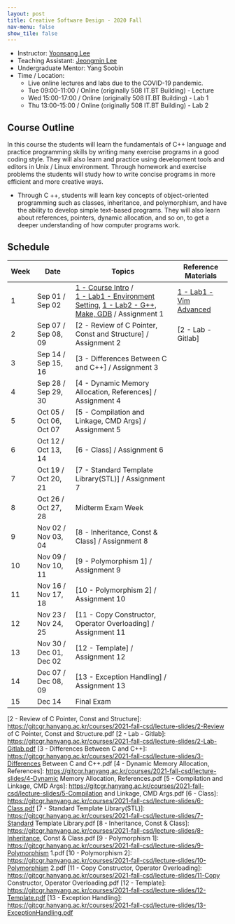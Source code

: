 ```yaml
---
layout: post
title: Creative Software Design - 2020 Fall
nav-menu: false
show_tile: false
---
```


* Instructor: [Yoonsang Lee](../people/yoonsang-lee.html)
* Teaching Assistant: [Jeongmin Lee](../people/jeongmin-lee.html)
* Undergraduate Mentor: Yang Soobin 
* Time / Location: 
  * Live online lectures and labs due to the COVID-19 pandemic.
  * Tue 09:00-11:00 / Online (originally 508 IT.BT Building) - Lecture
  * Wed 15:00-17:00 / Online (originally 508 IT.BT Building) - Lab 1
  * Thu 13:00-15:00 / Online (originally 508 IT.BT Building) - Lab 2

## Course Outline

In this course the students will learn the fundamentals of C++ language and practice programming skills by writing many exercise programs in a good coding style. They will also learn and practice using development tools and editors in Unix / Linux environment. Through homework and exercise problems the students will study how to write concise programs in more efficient and more creative ways.
* Through C ++, students will learn key concepts of object-oriented programming such as classes, inheritance, and polymorphism, and have the ability to develop simple text-based programs. They will also learn about references, pointers, dynamic allocation, and so on, to get a deeper understanding of how computer programs work.

## Schedule

|Week| Date            | Topics   | Reference Materials |
|--- | ---             | ---      | --- |
| 1  | Sep 01 / Sep 02 | [1 - Course Intro] / <br/> [1 - Lab1 - Environment Setting], [1 - Lab2 - G++, Make, GDB] / Assignment 1  | [1 - Lab1 - Vim Advanced] |
| 2  | Sep 07 / Sep 08, 09 | [2 - Review of C Pointer, Const and Structure] / Assignment 2  | [2 - Lab - Gitlab] |
| 3  | Sep 14 / Sep 15, 16 | [3 - Differences Between C and C++] / Assignment 3  | |
| 4  | Sep 28 / Sep 29, 30 | [4 - Dynamic Memory Allocation, References] / Assignment 4  | |
| 5  | Oct 05 / Oct 06, Oct 07 | [5 - Compilation and Linkage, CMD Args] / Assignment 5  | |
| 6  | Oct 12 / Oct 13, 14 | [6 - Class] / Assignment 6  |  |
| 7  | Oct 19 / Oct 20, 21 | [7 - Standard Template Library(STL)] / Assignment 7  | |
| 8  | Oct 26 / Oct 27, 28 | Midterm Exam Week | |
| 9  | Nov 02 / Nov 03, 04 | [8 - Inheritance, Const & Class] / Assignment 8 | |
| 10 | Nov 09 / Nov 10, 11 | [9 - Polymorphism 1] / Assignment 9 | |
| 11 | Nov 16 / Nov 17, 18 | [10 - Polymorphism 2] / Assignment 10  | |
| 12 | Nov 23 / Nov 24, 25 | [11 - Copy Constructor, Operator Overloading] / Assignment 11  | |
| 13 | Nov 30 / Dec 01, Dec 02 | [12 - Template] / Assignment 12  | |
| 14 | Dec 07 / Dec 08, 09 | [13 - Exception Handling] / Assignment 13  | |
| 15 | Dec 14 | Final Exam| |

[1 - Course Intro]: https://gitcgr.hanyang.ac.kr/courses/2021-fall-csd/lecture-slides/1-CourseIntro.pdf
[1 - Lab1 - Environment Setting]: https://gitcgr.hanyang.ac.kr/courses/2021-fall-csd/lecture-slides/1-Lab1-EnvSetting.pdf
[1 - Lab1 - Vim Advanced]: https://gitcgr.hanyang.ac.kr/courses/2021-fall-csd/lecture-slides/1-Lab1-reference-VimAdvanced.pdf
[1 - Lab2 - G++, Make, GDB]: https://gitcgr.hanyang.ac.kr/courses/2021-fall-csd/lecture-slides/1-Lab2-g++,make,gdb.pdf
[2 - Review of C Pointer, Const and Structure]: https://gitcgr.hanyang.ac.kr/courses/2021-fall-csd/lecture-slides/2-Review of C Pointer, Const and Structure.pdf
[2 - Lab - Gitlab]: https://gitcgr.hanyang.ac.kr/courses/2021-fall-csd/lecture-slides/2-Lab-Gitlab.pdf
[3 - Differences Between C and C++]: https://gitcgr.hanyang.ac.kr/courses/2021-fall-csd/lecture-slides/3-Differences Between C and C++.pdf
[4 - Dynamic Memory Allocation, References]: https://gitcgr.hanyang.ac.kr/courses/2021-fall-csd/lecture-slides/4-Dynamic Memory Allocation, References.pdf
[5 - Compilation and Linkage, CMD Args]: https://gitcgr.hanyang.ac.kr/courses/2021-fall-csd/lecture-slides/5-Compilation and Linkage, CMD Args.pdf
[6 - Class]: https://gitcgr.hanyang.ac.kr/courses/2021-fall-csd/lecture-slides/6-Class.pdf
[7 - Standard Template Library(STL)]: https://gitcgr.hanyang.ac.kr/courses/2021-fall-csd/lecture-slides/7-Standard Template Library.pdf
[8 - Inheritance, Const & Class]: https://gitcgr.hanyang.ac.kr/courses/2021-fall-csd/lecture-slides/8-Inheritance, Const & Class.pdf
[9 - Polymorphism 1]: https://gitcgr.hanyang.ac.kr/courses/2021-fall-csd/lecture-slides/9-Polymorphism 1.pdf
[10 - Polymorphism 2]: https://gitcgr.hanyang.ac.kr/courses/2021-fall-csd/lecture-slides/10-Polymorphism 2.pdf
[11 - Copy Constructor, Operator Overloading]: https://gitcgr.hanyang.ac.kr/courses/2021-fall-csd/lecture-slides/11-Copy Constructor, Operator Overloading.pdf
[12 - Template]: https://gitcgr.hanyang.ac.kr/courses/2021-fall-csd/lecture-slides/12-Template.pdf
[13 - Exception Handling]: https://gitcgr.hanyang.ac.kr/courses/2021-fall-csd/lecture-slides/13-ExceptionHandling.pdf

